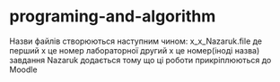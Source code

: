 # programing-and-algorithm

Назви файлів створюються наступним чином:
x_x_Nazaruk.file
де перший x це номер лабораторної
другий x це номер(іноді назва) завдання 
Nazaruk додається тому що ці роботи прикріплюються до Moodle 

